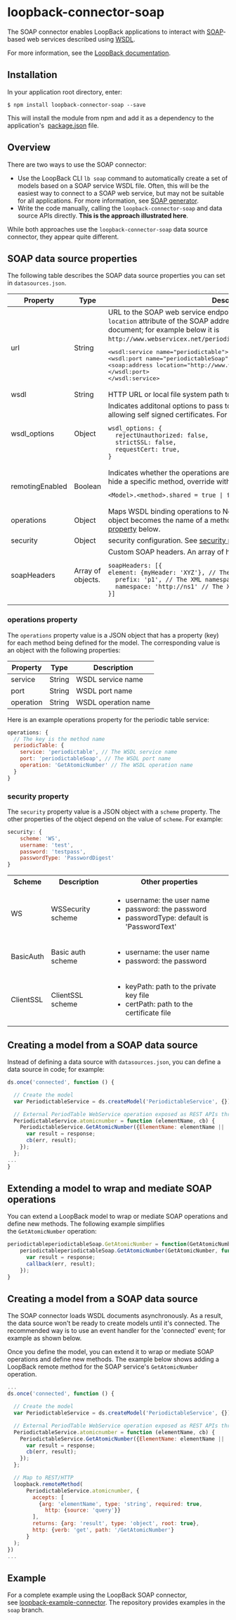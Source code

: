# loopback-connector-soap

The SOAP connector enables LoopBack applications to interact with
[SOAP](http://www.w3.org/TR/soap)-based web services described using
[WSDL](http://www.w3.org/TR/wsdl).

<p class="gh-only">
For more information, see the
<a href="http://loopback.io/doc/en/lb3/SOAP-connector.html">LoopBack documentation</a>.
</p>

## Installation

In your application root directory, enter:

```shell
$ npm install loopback-connector-soap --save
```

This will install the module from npm and add it as a dependency to the application's 
[package.json](http://loopback.io/doc/en/lb2/package.json.html) file.

## Overview

There are two ways to use the SOAP connector:

- Use the LoopBack CLI `lb soap` command to automatically create a set of models based on a SOAP service WSDL file.  Often, this will be the easiest way to connect to a SOAP web service, but may not be suitable for all applications.  For more information, see [SOAP generator](http://loopback.io/doc/en/lb3/SOAP-generator.html).
- Write the code manually, calling the `loopback-connector-soap` and data source APIs directly.  **This is the approach illustrated here**.

While both approaches use the `loopback-connector-soap` data source connector, they appear quite different.

## SOAP data source properties

The following table describes the SOAP data source properties you can set in `datasources.json`.

<table>
<thead>
<tr>
<th>Property</th>
<th>Type</th>
<th>Description</th>
</tr>
</thead>
<tbody>    
<tr>
<td>url</td>
<td>String</td>
<td>URL to the SOAP web service endpoint. If not present, defaults to the
<code>location</code> attribute of the SOAP address for the service/port
from the WSDL document; for example below it is <code>http://www.webservicex.net/periodictable.asmx</code>:
<pre>
&lt;wsdl:service name="periodictable"&gt;
&lt;wsdl:port name="periodictableSoap" binding="tns:periodictableSoap"&gt;
&lt;soap:address location="http://www.webservicex.net/periodictable.asmx"/&gt;
&lt;/wsdl:port&gt;
&lt;/wsdl:service&gt;</pre>
</td>
</tr>
<tr>
<td>wsdl</td>
<td>String</td>
<td>HTTP URL or local file system path to the WSDL file. Default is <code>?wsdl</code>.</td>
</tr>
<tr>
<td>wsdl_options</td>
<td>Object</td>
<td>Indicates additonal options to pass to the SOAP connector, for example allowing self signed certificates.
For example:
<pre><code>wsdl_options: {
  rejectUnauthorized: false,
  strictSSL: false,
  requestCert: true,
}</code></pre></td>    
</tr>
<tr>
<td>remotingEnabled</td>
<td>Boolean</td>
<td>Indicates whether the operations are exposed as REST APIs. To expose or hide a specific method, override with:
<pre><code>&lt;Model&gt;.&lt;method&gt;.shared = true | false;</code></pre>
</td>
</tr>
<tr>
<td>operations</td>
<td>Object</td>
<td>Maps WSDL binding operations to Node.js methods. Each key in the JSON
object becomes the name of a method on the model.
See <a href="#operations-property">operations property</a> below.</td>
</tr>
<tr>
<td>security</td>
<td>Object</td>
<td>security configuration.
See <a href="#security-property">security property</a> below.
</td>
</tr>
<tr>
<td>soapHeaders</td>
<td>Array of objects.</td>
<td>Custom SOAP headers. An array of header properties.
 For example:
<pre><code>soapHeaders: [{
element: {myHeader: 'XYZ'}, // The XML element in JSON object format
  prefix: 'p1', // The XML namespace prefix for the header
  namespace: 'http://ns1' // The XML namespace URI for the header
}]</code></pre>
</td>       
</tr>
</tbody>
</table>

### operations property

The `operations` property value is a JSON object that has a property (key) for each
method being defined for the model. The corresponding value is an object with the
following properties:

| Property | Type | Description |
|---|---|---|
| service | String | WSDL service name |
| port | String | WSDL port name |
| operation | String | WSDL operation name |

Here is an example operations property for the periodic table service:

```javascript
operations: {
  // The key is the method name
  periodicTable: {
    service: 'periodictable', // The WSDL service name
    port: 'periodictableSoap', // The WSDL port name
    operation: 'GetAtomicNumber' // The WSDL operation name
  }
}
```

### security property

The `security` property value is a JSON object with a `scheme` property.
The other properties of the object depend on the value of `scheme`.  For example:

```javascript
security: {
    scheme: 'WS',
    username: 'test',
    password: 'testpass',
    passwordType: 'PasswordDigest'
}
```

<table>
  <tbody>
   <tr>
    <th>Scheme</th>
    <th>Description</th>
    <th>Other properties</th>    
   </tr>

   <tr>
    <td>WS</td>
    <td>WSSecurity scheme</td>
    <td>
    <ul>
     <li>username: the user name</li>
     <li>password: the password</li>
     <li>passwordType: default is 'PasswordText'</li>
    </ul>
    </td>    
   </tr>

   <tr>
    <td>BasicAuth</td>
    <td>Basic auth scheme</td>
    <td>    
    <ul>
     <li>username: the user name</li>
     <li>password: the password</li>
    </ul>
    </td>    
   </tr>

   <tr>
    <td>ClientSSL</td>
    <td>ClientSSL scheme</td>
    <td>
     <ul>
     <li>keyPath: path to the private key file</li>
     <li>certPath: path to the certificate file</li>
    </ul>    
    </td>    
   </tr>

  </tbody>
</table>

## Creating a model from a SOAP data source

Instead of defining a data source with `datasources.json`, you can define a data source in code; for example:

```js
ds.once('connected', function () {

  // Create the model
  var PeriodictableService = ds.createModel('PeriodictableService', {});

  // External PeriodTable WebService operation exposed as REST APIs through LoopBack
  PeriodictableService.atomicnumber = function (elementName, cb) {
    PeriodictableService.GetAtomicNumber({ElementName: elementName || 'Copper'}, function (err, response) {
      var result = response;
      cb(err, result);
    });
  };
...
}
```

## Extending a model to wrap and mediate SOAP operations

You can extend a LoopBack model to wrap or mediate SOAP operations
and define new methods.
The following example simplifies the `GetAtomicNumber` operation:

```javascript
periodictableperiodictableSoap.GetAtomicNumber = function(GetAtomicNumber, callback) {
    periodictableperiodictableSoap.GetAtomicNumber(GetAtomicNumber, function (err, response) {
      var result = response;
      callback(err, result);
    });
}
```

## Creating a model from a SOAP data source

The SOAP connector loads WSDL documents asynchronously.
As a result, the data source won't be ready to create models until it's connected.
The recommended way is to use an event handler for the 'connected' event; for example
as shown below.

Once you define the model, you can extend it to wrap or mediate SOAP operations
and define new methods. The example below shows adding a LoopBack remote method
for the SOAP service's `GetAtomicNumber` operation.

```javascript
...
ds.once('connected', function () {

  // Create the model
  var PeriodictableService = ds.createModel('PeriodictableService', {});

  // External PeriodTable WebService operation exposed as REST APIs through LoopBack
  PeriodictableService.atomicnumber = function (elementName, cb) {
    PeriodictableService.GetAtomicNumber({ElementName: elementName || 'Copper'}, function (err, response) {
      var result = response;
      cb(err, result);
    });
  };

  // Map to REST/HTTP
  loopback.remoteMethod(
      PeriodictableService.atomicnumber, {
        accepts: [
          {arg: 'elementName', type: 'string', required: true,
            http: {source: 'query'}}
        ],
        returns: {arg: 'result', type: 'object', root: true},
        http: {verb: 'get', path: '/GetAtomicNumber'}
      }
  );
})
...
```

## Example

For a complete example using the LoopBack SOAP connector, see [loopback-example-connector](https://github.com/strongloop/loopback-example-connector/tree/soap).  The repository provides examples in the `soap` branch.
